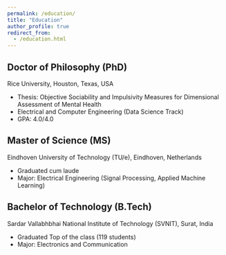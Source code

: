 ```yaml
---
permalink: /education/
title: "Education"
author_profile: true
redirect_from: 
  - /education.html
---
```


## Doctor of Philosophy (PhD) 
Rice University, Houston, Texas, USA

* Thesis: Objective Sociability and Impulsivity Measures for Dimensional Assessment of Mental Health
* Electrical and Computer Engineering (Data Science Track)
* GPA: 4.0/4.0


## Master of Science (MS)

Eindhoven University of Technology (TU/e), Eindhoven, Netherlands

* Graduated cum laude
* Major: Electrical Engineering (Signal Processing, Applied Machine Learning)


## Bachelor of Technology (B.Tech)

Sardar Vallabhbhai National Institute of Technology (SVNIT), Surat, India

* Graduated Top of the class (119 students)
* Major: Electronics and Communication




